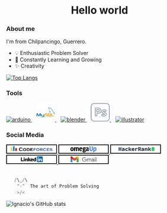 <h1 align="center">Hello world</h1>

### About me
I'm from Chilpancingo, Guerrero. 

- 💡 Enthusiastic Problem Solver
- 📖 Constantly Learning and Growing
- ✨ Creativity

[![Top Langs](https://github-readme-stats.vercel.app/api/top-langs/?username=IgnacioBenitez&layout=compact&theme=tokyonight)](https://github.com/anuraghazra/github-readme-stats)

### Tools
  <a href="https://www.arduino.cc/" target="_blank" rel="noreferrer">
    <img src="https://cdn.worldvectorlogo.com/logos/arduino-1.svg" alt="arduino" width="50" height="50"/>
  </a>
  &nbsp;&nbsp;
  
  <a href="https://www.mysql.com/" target="_blank" rel="noreferrer">
    <img src="https://raw.githubusercontent.com/devicons/devicon/master/icons/mysql/mysql-original-wordmark.svg" alt="mysql" width="50" height="50"/>
  </a>
   &nbsp;&nbsp;
   
  <a href="https://www.blender.org/" target="_blank" rel="noreferrer">
    <img src="https://download.blender.org/branding/community/blender_community_badge_white.svg" alt="blender" width="50" height="50"/>
  </a>
  &nbsp;&nbsp;
  
  <a href="https://www.photoshop.com/en" target="_blank" rel="noreferrer">
    <img src="https://raw.githubusercontent.com/devicons/devicon/master/icons/photoshop/photoshop-line.svg" alt="photoshop" width="50" height="50"/>
  </a>
  &nbsp;&nbsp;
  
  <a href="https://www.adobe.com/in/products/illustrator.html" target="_blank" rel="noreferrer">
    <img src="https://www.vectorlogo.zone/logos/adobe_illustrator/adobe_illustrator-icon.svg" alt="illustrator" width="50" height="50"/>
  </a>

### Social Media

<a href="https://codeforces.com/profile/ignacio_benq">
  <img src="https://github.com/IgnacioBenitez/IgnacioBenitez/blob/main/imagesSocialMedia/Codeforces2.png?raw=true" height="25" alt="Codeforces">
</a>

<a href="https://omegaup.com/profile/Ignacio_pqsi/">
  <img src="https://github.com/IgnacioBenitez/IgnacioBenitez/blob/main/imagesSocialMedia/OmegaUp.png?raw=true" height="25" alt="OmegaUp">
</a>

<a href="https://www.hackerrank.com/ignacio_pqsi">
  <img src="https://github.com/IgnacioBenitez/IgnacioBenitez/blob/main/imagesSocialMedia/HackerRank.png?raw=true" height="25" alt="HackerRank">
</a>

<a href="https://www.linkedin.com/in/ignacio-benitez-salvador/">
  <img src="https://github.com/IgnacioBenitez/IgnacioBenitez/blob/main/imagesSocialMedia/LinKed-in.png?raw=true" height="25" alt="linkedin">
</a>

<a href="mailto:ignaciobs2610@gmail.com">
  <img src="https://github.com/IgnacioBenitez/IgnacioBenitez/blob/main/imagesSocialMedia/Gmail.png?raw=true" height="25" alt="Gmail">
</a>

``` c++

   /\_/\
    ^-^  The art of Problem Solving
    >/<                                                    

```

 ![Ignacio's GitHub stats](https://github-readme-stats.vercel.app/api?username=IgnacioBenitez&show_icons=true&theme=tokyonight)


